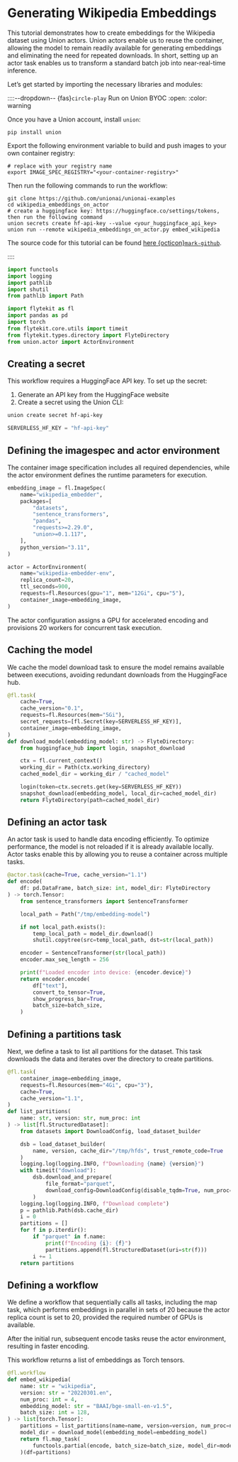 # Generating Wikipedia Embeddings

This tutorial demonstrates how to create embeddings for the Wikipedia dataset using Union actors.
Union actors enable us to reuse the container, allowing the model to remain readily available for generating embeddings
and eliminating the need for repeated downloads.
In short, setting up an actor task enables us to transform a standard batch job into near-real-time inference.

Let’s get started by importing the necessary libraries and modules:

<!-- #region -->

::::--dropdown-- {fas}`circle-play` Run on Union BYOC
:open:
:color: warning

Once you have a Union account, install `union`:

```shell
pip install union
```

Export the following environment variable to build and push
images to your own container registry:

```shell
# replace with your registry name
export IMAGE_SPEC_REGISTRY="<your-container-registry>"
```

Then run the following commands to run the workflow:

```shell
git clone https://github.com/unionai/unionai-examples
cd wikipedia_embeddings_on_actor
# create a huggingface key: https://huggingface.co/settings/tokens, then run the following command
union secrets create hf-api-key --value <your_huggingface_api_key>
union run --remote wikipedia_embeddings_on_actor.py embed_wikipedia
```

The source code for this tutorial can be found [here {octicon}`mark-github`](https://www.github.com/unionai/unionai-examples/tree/main/tutorials/wikipedia_embeddings_on_actor/wikipedia_embeddings_on_actor.py).

::::

<!-- #endregion -->

```python
import functools
import logging
import pathlib
import shutil
from pathlib import Path
```

```python
import flytekit as fl
import pandas as pd
import torch
from flytekit.core.utils import timeit
from flytekit.types.directory import FlyteDirectory
from union.actor import ActorEnvironment
```

<!-- #region -->

## Creating a secret

This workflow requires a HuggingFace API key. To set up the secret:

1. Generate an API key from the HuggingFace website
2. Create a secret using the Union CLI:

```bash
union create secret hf-api-key
```

<!-- #endregion -->

```python
SERVERLESS_HF_KEY = "hf-api-key"
```

## Defining the imagespec and actor environment

The container image specification includes all required dependencies,
while the actor environment defines the runtime parameters for execution.

```python
embedding_image = fl.ImageSpec(
    name="wikipedia_embedder",
    packages=[
        "datasets",
        "sentence_transformers",
        "pandas",
        "requests>=2.29.0",
        "union>=0.1.117",
    ],
    python_version="3.11",
)
```

```python
actor = ActorEnvironment(
    name="wikipedia-embedder-env",
    replica_count=20,
    ttl_seconds=900,
    requests=fl.Resources(gpu="1", mem="12Gi", cpu="5"),
    container_image=embedding_image,
)
```

The actor configuration assigns a GPU for accelerated encoding and
provisions 20 workers for concurrent task execution.

## Caching the model

We cache the model download task to ensure the model remains available
between executions, avoiding redundant downloads from the HuggingFace hub.

```python
@fl.task(
    cache=True,
    cache_version="0.1",
    requests=fl.Resources(mem="5Gi"),
    secret_requests=[fl.Secret(key=SERVERLESS_HF_KEY)],
    container_image=embedding_image,
)
def download_model(embedding_model: str) -> FlyteDirectory:
    from huggingface_hub import login, snapshot_download

    ctx = fl.current_context()
    working_dir = Path(ctx.working_directory)
    cached_model_dir = working_dir / "cached_model"

    login(token=ctx.secrets.get(key=SERVERLESS_HF_KEY))
    snapshot_download(embedding_model, local_dir=cached_model_dir)
    return FlyteDirectory(path=cached_model_dir)
```

## Defining an actor task

An actor task is used to handle data encoding efficiently.
To optimize performance, the model is not reloaded if it is already available locally.
Actor tasks enable this by allowing you to reuse a container across multiple tasks.

```python
@actor.task(cache=True, cache_version="1.1")
def encode(
    df: pd.DataFrame, batch_size: int, model_dir: FlyteDirectory
) -> torch.Tensor:
    from sentence_transformers import SentenceTransformer

    local_path = Path("/tmp/embedding-model")

    if not local_path.exists():
        temp_local_path = model_dir.download()
        shutil.copytree(src=temp_local_path, dst=str(local_path))

    encoder = SentenceTransformer(str(local_path))
    encoder.max_seq_length = 256

    print(f"Loaded encoder into device: {encoder.device}")
    return encoder.encode(
        df["text"],
        convert_to_tensor=True,
        show_progress_bar=True,
        batch_size=batch_size,
    )
```

## Defining a partitions task

Next, we define a task to list all partitions for the dataset.
This task downloads the data and iterates over the directory to create partitions.

```python
@fl.task(
    container_image=embedding_image,
    requests=fl.Resources(mem="4Gi", cpu="3"),
    cache=True,
    cache_version="1.1",
)
def list_partitions(
    name: str, version: str, num_proc: int
) -> list[fl.StructuredDataset]:
    from datasets import DownloadConfig, load_dataset_builder

    dsb = load_dataset_builder(
        name, version, cache_dir="/tmp/hfds", trust_remote_code=True
    )
    logging.log(logging.INFO, f"Downloading {name} {version}")
    with timeit("download"):
        dsb.download_and_prepare(
            file_format="parquet",
            download_config=DownloadConfig(disable_tqdm=True, num_proc=num_proc),
        )
    logging.log(logging.INFO, f"Download complete")
    p = pathlib.Path(dsb.cache_dir)
    i = 0
    partitions = []
    for f in p.iterdir():
        if "parquet" in f.name:
            print(f"Encoding {i}: {f}")
            partitions.append(fl.StructuredDataset(uri=str(f)))
        i += 1
    return partitions
```

## Defining a workflow

We define a workflow that sequentially calls all tasks, including the map task,
which performs embeddings in parallel in sets of 20 because the actor replica count is set to 20,
provided the required number of GPUs is available.

After the initial run, subsequent encode tasks reuse the actor environment, resulting in faster encoding.

This workflow returns a list of embeddings as Torch tensors.

```python
@fl.workflow
def embed_wikipedia(
    name: str = "wikipedia",
    version: str = "20220301.en",
    num_proc: int = 4,
    embedding_model: str = "BAAI/bge-small-en-v1.5",
    batch_size: int = 128,
) -> list[torch.Tensor]:
    partitions = list_partitions(name=name, version=version, num_proc=num_proc)
    model_dir = download_model(embedding_model=embedding_model)
    return fl.map_task(
        functools.partial(encode, batch_size=batch_size, model_dir=model_dir)
    )(df=partitions)
```
